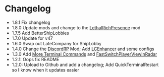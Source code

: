 # Changelog
- 1.8.1
    Fix changelog
- 1.8.0
    Update mods and change to the [LethalRichPresence](https://thunderstore.io/c/lethal-company/p/mrov/LethalRichPresence/) mod
- 1.7.5
    Add BetterShipLobbies
- 1.7.0
    Update for v47
- 1.6.0
    Swap out LateCompany for ShipLobby
- 1.4.0
    Change the [DiscordRP](https://thunderstore.io/c/lethal-company/p/Giltong/LethalCompanyDRP/) Mod;
    Add [LCEnhancer](https://thunderstore.io/c/lethal-company/p/Mom_Llama/Lethal_Company_Enhancer/) and some configs
- 1.3.0
    Add [More Terminal Commands](https://thunderstore.io/c/lethal-company/p/NavarroTech/MoreTerminalCommands/) and [FastSwitchPlayerViewInRadar](https://thunderstore.io/c/lethal-company/p/kRYstall9/FastSwitchPlayerViewInRadar/)
- 1.2.1:
    Oops fix README
- 1.2.0: 
    Upload to Github and add a changelog;
    Add QuickTerminalRestart so I know when it updates easier